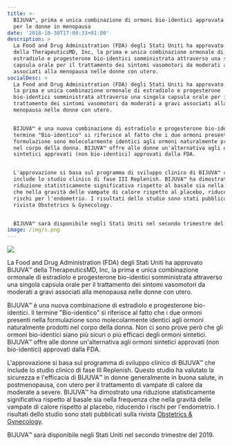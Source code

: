 ```yaml
---
title: >-
  BIJUVA™, prima e unica combinazione di ormoni bio-identici approvata dalla FDA
  per le donne in menopausa
date: '2018-10-30T17:08:33+01:00'
description: >
  La Food and Drug Administration (FDA) degli Stati Uniti ha approvato BIJUVA™
  della TherapeuticsMD, Inc, la prima e unica combinazione ormonale di
  estradiolo e progesterone bio-identici somministrata attraverso una singola
  capsula orale per il trattamento dei sintomi vasomotori da moderati a gravi
  associati alla menopausa nelle donne con utero.
socialDesc: >
  La Food and Drug Administration (FDA) degli Stati Uniti ha approvato BIJUVA™,
  la prima e unica combinazione ormonale di estradiolo e progesterone
  bio-identici somministrata attraverso una singola capsula orale per il
  trattamento dei sintomi vasomotori da moderati a gravi associati alla
  menopausa nelle donne con utero.


  BIJUVA™ è una nuova combinazione di estradiolo e progesterone bio-identici. Il
  termine "Bio-identico" si riferisce al fatto che i due ormoni presenti nella
  formulazione sono molecolarmente identici agli ormoni naturalmente prodotti
  nel corpo della donna. BIJUVA™ offre alle donne un'alternativa agli ormoni
  sintetici approvati (non bio-identici) approvati dalla FDA.


  L'approvazione si basa sul programma di sviluppo clinico di BIJUVA™ che
  include lo studio clinico di fase III Replenish. BIJUVA™ ha dimostrato una
  riduzione statisticamente significativa rispetto al basale sia nella frequenza
  che nella gravità delle vampate di calore rispetto al placebo, riducendo i
  rischi per l'endometrio. I risultati dello studio sono stati pubblicati sulla
  rivista Obstetrics & Gynecology.


  BIJUVA™ sarà disponibile negli Stati Uniti nel secondo trimestre del 2019.
image: /img/s.png
---
```

![](/img/s.png)

La Food and Drug Administration (FDA) degli Stati Uniti ha approvato BIJUVA™ della TherapeuticsMD, Inc, la prima e unica combinazione ormonale di estradiolo e progesterone bio-identici somministrata attraverso una singola capsula orale per il trattamento dei sintomi vasomotori da moderati a gravi associati alla menopausa nelle donne con utero.

 BIJUVA™ è una nuova combinazione di estradiolo e progesterone bio-identici. Il termine "Bio-identico" si riferisce al fatto che i due ormoni presenti nella formulazione sono molecolarmente identici agli ormoni naturalmente prodotti nel corpo della donna. Non ci sono prove però che gli ormoni bio-identici siano più sicuri o più efficaci degli ormoni sintetici.  BIJUVA™ offre alle donne un'alternativa agli ormoni sintetici approvati (non bio-identici) approvati dalla FDA.

L'approvazione si basa sul programma di sviluppo clinico di  BIJUVA™ che include lo studio clinico di fase III Replenish. Questo studio ha valutato la sicurezza e l'efficacia di  BIJUVA™ in donne generalmente in buona salute, in postmenopausa, con utero per il trattamento di vampate di calore da moderate a severe.  BIJUVA™ ha dimostrato una riduzione statisticamente significativa rispetto al basale sia nella frequenza che nella gravità delle vampate di calore rispetto al placebo, riducendo i rischi per l'endometrio. I risultati dello studio sono stati pubblicati sulla rivista [Obstetrics & Gynecology](https://www.ncbi.nlm.nih.gov/pubmed/29889748).

BIJUVA™ sarà disponibile negli Stati Uniti nel secondo trimestre del 2019.
